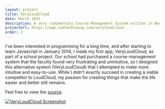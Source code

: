 ```yaml
---
layout: project
title: VeryLoudCloud
date: March 2015
description: A very rudimentary Course-Management System written in Node.js
projectUrl: https://www.nathanhleung.com/veryloudcloud
order: 2
---
```

I've been interested in programming for a long time, and after starting to learn Javascript in January 2014, I made my first app, 
VeryLoudCloud, as part of a school project. Our school had purchased a course-management system that the faculty found very frustrating
and unintuitive, so I designed this alternative system (VeryLoudCloud) that I attempted to make more intuitive and easy-to-use. While 
I didn't exactly succeed in creating a viable competitor to LoudCloud, my passion for creating things that make the life easier and
better still remains.

Feel free to view the <a href="https://github.com/nathanhleung/veryloudcloud" target="_blank">source</a>.

<a href="https://www.nathanhleung.com/veryloudcloud" target="_blank">
  <img alt="VeryLoudCloud Screenshot" src="http://i.imgur.com/OmGvxtS.gif">
</a>
